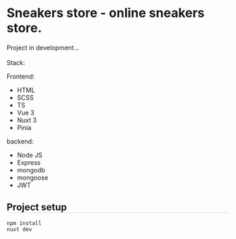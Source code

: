 # Sneakers store - online sneakers store.

Project in development...
<br/>
<br/>
Stack:

Frontend:
- HTML
- SCSS
- TS
- Vue 3
- Nuxt 3
- Pinia

backend:
- Node JS
- Express 
- mongodb
- mongoose
- JWT

## Project setup

<div style="border: 1px solid rgba(133, 143, 164, 0.2); margin-top: -1.2rem; margin-bottom: 1rem;">
  <!-- Ваше содержимое README файла -->
</div>

```
npm install
nuxt dev
```

